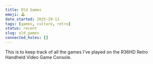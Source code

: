 ```yaml
---
title: Old Games
emoji: 🕹
date_started: 2025-29-11
tags: [games, culture, retro]
status: recent
slug: old_games
connected_holes: []
---
```

This is to keep track of all the games I've played on the R36HD Retro Handheld Video Game Console. 
